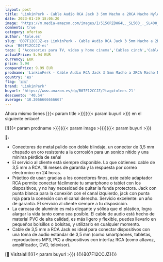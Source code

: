 ```yaml
---
layout: post
title: 'LinkinPerk - Cable Audio RCA Jack 3 5mm Macho a 2RCA Macho Nylon Trenzado Estéreo Cable para el smartphone  sistema HiFi iPod  Smart TV  Reproductor MP3  Tablet  PC al Amplificador  Sistema Estéreo y etc  3M '
date: 2023-01-29 18:06:20
image: 'https://m.media-amazon.com/images/I/515ORZBW64L._SL500_._SL400_.jpg'
comments: true
category: ofertas
author: 'tole.es'
slug: 'B07F12CCJZ-es LinkinPerk - Cable Audio RCA Jack 3 5mm Macho a 2RCA Macho...'
sku: 'B07F12CCJZ-es'
tags: [ 'Accesorios para TV, vídeo y home cinema','Cables cinch','Cables para TV, vídeo y home cinema','Electrónica','TV, vídeo y home cinema','linkinperk','smart','tv','🇪🇸', ]
actualPrice: 5.94 EUR
currency: EUR
price: 5.94
comparePrice: 9.99 EUR
prodname: 'LinkinPerk - Cable Audio RCA Jack 3 5mm Macho a 2RCA Macho Nylon Trenzado Estéreo Cable para el smartphone  sistema HiFi iPod  Smart TV  Reproductor MP3  Tablet  PC al Amplificador  Sistema Estéreo y etc  3M '
country: 'es'
flag: '🇪🇸'
brand: 'LinkinPerk'
buyurl: 'https://www.amazon.es/dp/B07F12CCJZ/?tag=tolees-21'
descuento: '40.54'
average: '10.2066666666667'
---
```


Ahora mismo tienes [{{< param title >}}]({{< param buyurl >}}) en el siguiente enlace!

[![{{< param prodname >}}]({{< param image >}})]({{< param buyurl >}})

🔎:

- Conectores de metal pulido con doble blindaje, un conector de 3,5 mm chapado en oro resistente a la corrosión para un sonido nítido y una mínima pérdida de señal
- El servicio al cliente está siempre disponible. Lo que obtienes: cable de 3,5 mm a RCA, 18 meses de garantía y la respuesta por correo electrónico en 24 horas.
- Práctico de usar: gracias a los conectores finos, este cable adaptador RCA permite conectar fácilmente tu smartphone o tablet con los dispositivos, y no hay necesidad de quitar la funda protectora. Jack con punta blanca para la conexión con el canal izquierdo, jack con punta roja para la conexión con el canal derecho. Servicio excelente: un año de garantía. El servicio al cliente siempre a tu disposición.
- La carcasa de aluminio es más elegante y sólida que el plástico, logra alargar la vida tanto como sea posible. El cable de audio está hecho de material PVC de alta calidad, es más ligero y flexible, puedes llevarlo en pequeños bolsillos o bolsitas, y utilizarlo en cualquier momento.
- Cable de 3,5 mm a RCA Jack es ideal para conectar dispositivos con una toma de audio estándar de 3,5 mm (como smartphones, tabletas, reproductores MP3, PC) a dispositivos con interfaz RCA (como altavoz, amplificador, DVD, televisor).

[🛒 Visítala!!!]({{< param buyurl >}})
{{<world>}}B07F12CCJZ{{</world>}}
